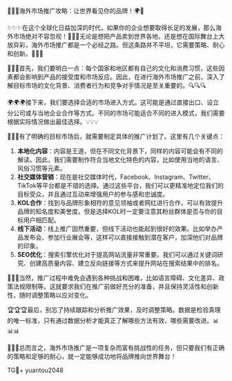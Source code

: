 🎉🎉🎉海外市场推广攻略：让世界看见你的品牌！🌍💼

✨✨✨在这个全球化日益加深的时代，如果你的企业想要取得长足的发展，那么海外市场绝对不容忽视！🚀🚀🚀无论是想把产品卖到世界各地，还是想在国际舞台上大放异彩，海外市场推广都是一个必经之路。但这条路并不平坦，它需要策略、耐心和创新。🌈🌈🌈

💼💼💼首先，我们要明白一点：每个国家和地区都有自己的文化和消费习惯，这些因素都会影响到产品的接受度和市场反应。因此，在进行海外市场推广之前，深入了解目标市场的文化背景、消费者行为和竞争对手情况是至关重要的。🔍🔍🔍

🌍🌍🌍接下来，我们要选择合适的市场进入方式。这可能是通过直接出口、设立分公司或与当地企业合作等方式。不同的市场可能适合不同的进入模式，我们需要根据实际情况做出最佳选择。💡💡💡

🎯🎯🎯有了明确的目标市场后，就需要制定具体的推广计划了。这里有几个关键点：
1. **本地化内容**：内容是王道，但在不同文化背景下，同样的内容可能会有不同的解读。因此，我们需要制作符合当地文化特色的内容，比如使用当地的语言、风俗习惯等元素。
2. **社交媒体营销**：现在是社交媒体时代，Facebook、Instagram、Twitter、TikTok等平台都是不错的选择。通过这些平台，我们可以更精准地定位我们的目标受众，并且通过互动来增强用户的参与感和忠诚度。
3. **KOL合作**：找到与品牌形象相符的意见领袖或者网红进行合作，可以有效提升品牌的知名度和美誉度。但是选择KOL时一定要注意其粉丝群体是否与你的目标用户相匹配。
4. **线下活动**：线上推广固然重要，但线下活动也能起到很好的效果。比如举办产品发布会、参加行业展会等，这样可以直接接触到潜在客户，加深他们对品牌的印象。
5. **SEO优化**：搜索引擎优化对于提高网站流量非常重要。我们可以通过关键词研究、创建高质量内容、建立反向链接等方式来提升网站在搜索结果中的排名。

🚀🚀🚀当然，推广过程中难免会遇到各种挑战和困难，比如语言障碍、文化差异、政策法规限制等。这就要求我们在推广前做好充分的准备，并且保持灵活性和创新性，随时调整策略以应对变化。

🏆🏆🏆最后，别忘了持续跟踪和分析推广效果，及时调整策略。数据是检验真理的唯一标准，只有通过数据分析才能真正了解哪些方法有效，哪些需要改进。📊📊📊

📝📝📝总而言之，海外市场推广是一项复杂而富有挑战性的任务，但只要我们有正确的策略和足够的耐心，就一定能够成功地将品牌推向世界舞台！

TG💪+ yuantou2048